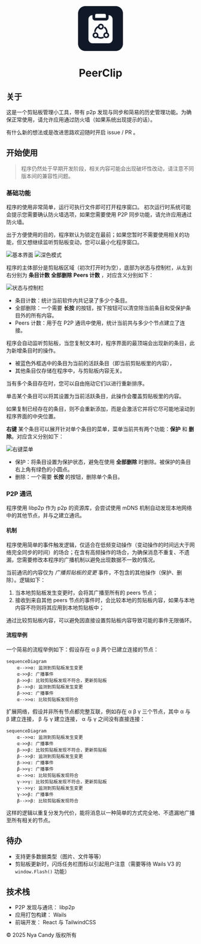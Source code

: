 <div align="center">

<img src="./build/appicon.png" alt="PeerClip LOGO" width="120" height="120" >

# PeerClip

</div>

## 关于

这是一个剪贴板管理小工具，带有 p2p 发现与同步和简易的历史管理功能。为确保正常使用，请允许应用通过防火墙（如果系统出现提示的话）。

有什么新的想法或是改进思路欢迎随时开启 issue / PR 。

## 开始使用

> 程序仍然处于早期开发阶段，相关内容可能会出现破坏性改动，请注意不同版本间的兼容性问题。

### 基础功能

程序的使用非常简单，运行可执行文件即可打开程序窗口。 初次运行时系统可能会提示您需要确认防火墙选项，如果您需要使用 P2P 同步功能，请允许应用通过防火墙。

出于方便使用的目的，程序默认为锁定在最前；如果您暂时不需要使用相关的功能，但又想继续监听剪贴板变动，您可以最小化程序窗口。

![基本界面](https://candymade.net/assets/screenshots/peerclip/main.png)
![深色模式](https://candymade.net/assets/screenshots/peerclip/dark.png)

程序的主体部分是剪贴板区域（初次打开时为空），底部为状态与控制栏，从左到右分别为 **条目计数** **全部删除** **Peers 计数** ，对应含义分别如下：

![状态与控制栏](https://candymade.net/assets/screenshots/peerclip/control-bar.png)

- 条目计数：统计当前软件内共记录了多少个条目。
- 全部删除：一个需要 **长按** 的按钮，按下按钮可以清空除当前条目和受保护条目外的所有内容。
- Peers 计数：用于在 P2P 通讯中使用，统计当前共与多少个节点建立了连接。

程序会自动监听剪贴板，当您复制文本时，程序界面的最顶端会出现新的条目，此为新增条目时的操作。

- 被蓝色外框选中的条目为当前的活跃条目（即当前剪贴板里的内容），
- 其他条目仅存储在程序中，与剪贴板内容无关。

当有多个条目存在时，您可以自由拖动它们以进行重新排序。

单击某个条目可以将其设置为当前活跃条目，此操作会覆盖剪贴板里的内容。

如果复制已经存在的条目，则不会重新添加，而是会激活它并将它尽可能地滚动到程序界面的中央位置。

**右键** 某个条目可以展开针对单个条目的菜单，菜单当前共有两个功能：**保护** 和 **删除**。对应含义分别如下：

![右键菜单](https://candymade.net/assets/screenshots/peerclip/context-menu.png)

- 保护：将条目设置为保护状态，避免在使用 **全部删除** 时删除。被保护的条目右上角有绿色的小圆点。
- 删除：一个需要 **长按** 的按钮，删除单个条目。

### P2P 通讯

程序使用 libp2p 作为 p2p 的资源库，会尝试使用 mDNS 机制自动发现本地网络中的其他节点，并与之建立通讯。

#### 机制

程序使用简单的事件触发逻辑，仅适合在低频变动操作（变动操作的时间远大于网络完全同步的时间）的场合；在含有高频操作的场合，为确保消息不重复、不遗漏，您需要修改本程序的广播机制以避免出现数据不一致的情况。

当前通讯的内容仅为 *广播剪贴板的变更* 事件，不包含的其他操作（保护、删除）。逻辑如下：
1. 当本地剪贴板发生变更时，会将其广播至所有的 peers 节点；
2. 接收到来自其他 peers 节点的事件时，会比较本地的剪贴板内容，如果与本地内容不符则将其应用到本地剪贴板中；

通过比较剪贴板内容，可以避免因直接设置剪贴板内容导致可能的事件无限循环。

#### 流程举例

一个简易的流程举例如下：假设存在 α β 两个已建立连接的节点：
```mermaid
sequenceDiagram
    α-->>α: 监测到剪贴板发生变更
    α->>β: 广播事件
    β->>β: 比较剪贴板发现不符合，更新剪贴板
    β-->>β: 监测到剪贴板发生变更
    β->>α: 广播事件
    α-->>α: 比较剪贴板发现符合
```

扩展网络，假设并非所有节点都完整互联，例如存在 α β γ 三个节点，其中 α 与 β 建立连接， β 与 γ 建立连接， α 与 γ 之间没有直接连接：
```mermaid
sequenceDiagram
    α-->>α: 监测到剪贴板发生变更
    α->>β: 广播事件
    β->>β: 比较剪贴板发现不符合，更新剪贴板
    β-->>β: 监测到剪贴板发生变更
    β->>α: 广播事件
    β->>γ: 广播事件
    α-->>α: 比较剪贴板发现符合
    γ->>γ: 比较剪贴板发现不符合，更新剪贴板
    γ-->>γ: 监测到剪贴板发生变更
    γ->>β: 广播事件
    β-->>β: 比较剪贴板发现符合
```

这样的逻辑以重复分发为代价，能将消息以一种简单的方式完全地、不遗漏地广播至所有相关的节点。

## 待办

- 支持更多数据类型（图片、文件等等）
- 剪贴板更新时，闪烁任务栏图标以引起用户注意（需要等待 Wails V3 的 `window.Flash()` 功能）

## 技术栈

- P2P 发现与通讯： libp2p
- 应用打包构建： Wails
- 前端开发： React 与 TailwindCSS



&copy; 2025 Nya Candy 版权所有
